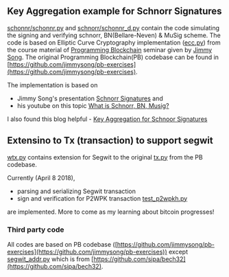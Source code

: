 ## Key Aggregation example for Schnorr Signatures

[schonnr/schonnr.py](schnorr/schnorr.py) and [schnorr/schonnr_d.py](schnorr_d/schnorr_d.py) contain the code simulating the signing and verifying schnorr, BN(Bellare-Neven) & MuSig scheme. The code is based on Elliptic Curve Cryptography implementation ([ecc.py](ecc.py)) from the course material of [Programming Blockchain](http://programmingblockchain.com) seminar given by [Jimmy Song](https://twitter.com/jimmysong). The original Programming Blockchain(PB) codebase can be found in [https://github.com/jimmysong/pb-exercises](https://github.com/jimmysong/pb-exercises).

The implementation is based on 
- Jimmy Song's presentation [Schnorr Signatures](https://prezi.com/amezx3cubxy0/schnorr-signatures/) and 
- his youtube on this topic [What is Schnorr, BN, Musig?](https://www.youtube.com/watch?v=thfCtc4jJZo)

I also found this blog helpful - [Key Aggregation for Schnoor Signatures](https://blockstream.com/2018/01/23/musig-key-aggregation-schnorr-signatures.html)


## Extensino to Tx (transaction) to support segwit
[wtx.py](wtx.py) contains extension for Segwit to the original [tx.py](tx.py) from the PB codebase.

Currently (April 8 2018), 
- parsing and serializing Segwit transaction
- sign and verification for P2WPK transaction [test_p2wpkh.py](test_p2wpkh.py)

are implemented. More to come as my learning about bitcoin progresses!

### Third party code
All codes are based on PB codebase ([https://github.com/jimmysong/pb-exercises](https://github.com/jimmysong/pb-exercises)) except
[segwit_addr.py](segwit_addr.py) which is from [https://github.com/sipa/bech32](https://github.com/sipa/bech32).
